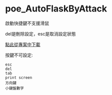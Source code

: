 # poe_AutoFlaskByAttack
啟動快捷鍵不支援滑鼠

del是刪除設定，esc是取消設定狀態

[點此從專案中下載](https://github.com/shounen51/poe_AutoFlaskByAttack/releases)

按鍵不可設定:
```
esc
del
tab
print screen
方向鍵
小鍵盤數字
```
